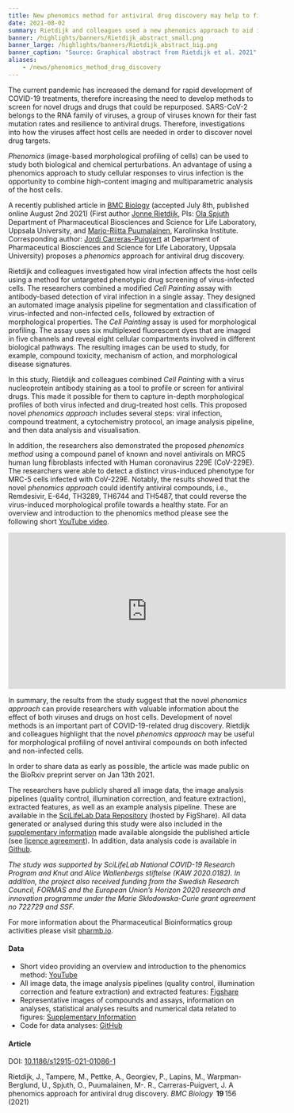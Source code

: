 ```yaml
---
title: New phenomics method for antiviral drug discovery may help to fight COVID-19
date: 2021-08-02
summary: Rietdijk and colleagues used a new phenomics approach to aid in the discovery of both novel drugs and drugs that could potentially be repurposed to fight COVID-19. Both data and code are published.
banner: /highlights/banners/Rietdijk_abstract_small.png
banner_large: /highlights/banners/Rietdijk_abstract_big.png
banner_caption: "Source: Graphical abstract from Rietdijk et al. 2021"
aliases:
    - /news/phenomics_method_drug_discovery
---
```


The current pandemic has increased the demand for rapid development of COVID-19  treatments, therefore increasing the need to develop methods to screen for novel drugs and drugs that could be repurposed. SARS-CoV-2 belongs to the RNA family of viruses, a group of viruses known for their fast mutation rates and resilience to antiviral drugs. Therefore, investigations into how the viruses affect host cells are needed in order to discover novel drug targets.

*Phenomics* (image-based morphological profiling of cells) can be used to study both biological and chemical perturbations. An advantage of using a phenomics approach to study cellular responses to virus infection is the opportunity to combine high-content imaging and multiparametric analysis of the host cells.

A recently published article in [BMC Biology](https://bmcbiol.biomedcentral.com/articles/10.1186/s12915-021-01086-1) (accepted July 8th, published online August 2nd 2021) (First author [Jonne Rietdijk](https://katalog.uu.se/empinfo/?id=N18-979), PIs: [Ola Spjuth](https://www.scilifelab.se/researchers/ola-spjuth/) Department of Pharmaceutical Biosciences and Science for Life Laboratory, Uppsala University, and [Marjo-Riitta  Puumalainen](https://medarbetare.ki.se/people/marjo-riitta-puumalainen), Karolinska Institute. Corresponding author: [Jordi Carreras-Puigvert](https://katalog.uu.se/empinfo/?id=N20-863) at Department of Pharmaceutical Biosciences and Science for Life Laboratory, Uppsala University) proposes a *phenomics* approach for antiviral drug discovery.

Rietdijk and colleagues investigated how viral infection affects the host cells using a method for untargeted phenotypic drug screening of virus-infected cells. The researchers combined a modified *Cell Painting* assay with antibody-based detection of viral infection in a single assay. They designed an automated image analysis pipeline for segmentation and classification of virus-infected and non-infected cells, followed by extraction of morphological properties. The *Cell Painting* assay is used for morphological profiling. The assay uses six multiplexed fluorescent dyes that are imaged in five channels and reveal eight cellular compartments involved in different biological pathways. The resulting images can be used to study, for example, compound toxicity, mechanism of action, and morphological disease signatures.

In this study, Rietdijk and colleagues combined *Cell Painting* with a virus nucleoprotein antibody staining as a tool to profile or screen for antiviral drugs. This made it possible for them to capture in-depth morphological profiles of both virus infected and drug-treated host cells. This proposed novel *phenomics approach* includes several steps:  viral infection, compound treatment, a cytochemistry protocol, an image analysis pipeline, and then data analysis and visualisation.

In addition, the researchers also demonstrated the proposed *phenomics method* using a compound panel of known and novel antivirals on MRC5 human lung fibroblasts infected with Human coronavirus 229E (CoV-229E). The researchers were able to detect a distinct virus-induced phenotype for MRC-5 cells infected with CoV-229E. Notably, the results showed that the novel p*henomics approach* could identify antiviral compounds, i.e., Remdesivir, E-64d, TH3289, TH6744 and TH5487, that could reverse the virus-induced morphological profile towards a healthy state. For an overview and introduction to the phenomics method please see the following short [YouTube video](https://www.youtube.com/watch?v=RdEnEoEewLY).

<iframe width="560" height="315" src="https://www.youtube.com/embed/RdEnEoEewLY" title="YouTube video player" frameborder="0" allow="accelerometer; autoplay; clipboard-write; encrypted-media; gyroscope; picture-in-picture" allowfullscreen></iframe>

In summary, the results from the study suggest that the novel *phenomics approach* can provide researchers with valuable information about the effect of both viruses and drugs on host cells. Development of novel methods is an important part of COVID-19-related drug discovery. Rietdijk and colleagues highlight that the novel *phenomics approach* may be useful for morphological profiling of novel antiviral compounds on both infected and non-infected cells.

In order to share data as early as possible, the article was made public on the BioRxiv preprint server on Jan 13th 2021.

The researchers have publicly shared all image data, the image analysis pipelines (quality control, illumination correction, and feature extraction), extracted features, as well as an example analysis pipeline. These are available in the [SciLifeLab Data Repository](https://doi.org/10.17044/scilifelab.14188403) (hosted by FigShare). All data generated or analysed during this study were also included in the [supplementary information](https://bmcbiol.biomedcentral.com/articles/10.1186/s12915-021-01086-1#Sec25) made available alongside the published article (see [licence agreement](http://creativecommons.org/licenses/by/4.0/)). In addition, data analysis code is available in [Github](https://github.com/pharmbio/antiviral-phenomics).

*The study was supported by SciLifeLab National COVID-19 Research Program and Knut and Alice Wallenbergs stiftelse (KAW 2020.0182). In addition, the project also received funding from the Swedish Research Council, FORMAS and the European Union’s Horizon 2020 research and innovation programme under the Marie Skłodowska-Curie grant agreement no 722729 and SSF.*

For more information about the Pharmaceutical Bioinformatics group activities please visit [pharmb.io](https://pharmb.io).

#### Data

- Short video providing an overview and introduction to the phenomics method: [YouTube](https://www.youtube.com/watch?v=RdEnEoEewLY)
- All image data, the image analysis pipelines (quality control, illumination correction and feature extraction) and extracted features: [Figshare](https://doi.org/10.17044/scilifelab.14188403)
- Representative images of compounds and assays, information on analyses, statistical analyses results and numerical data related to figures: [Supplementary Information](https://bmcbiol.biomedcentral.com/articles/10.1186/s12915-021-01086-1#Sec25)
- Code for data analyses: [GitHub](https://github.com/pharmbio/antiviral-phenomics)

#### Article

DOI: [10.1186/s12915-021-01086-1](https://doi.org/10.1186/s12915-021-01086-1)

Rietdijk, J., Tampere, M., Pettke, A., Georgiev, P., Lapins, M., Warpman-Berglund, U., Spjuth, O., Puumalainen, M-. R., Carreras-Puigvert, J. A phenomics approach for antiviral drug discovery. *BMC Biology*  **19** 156 (2021)
